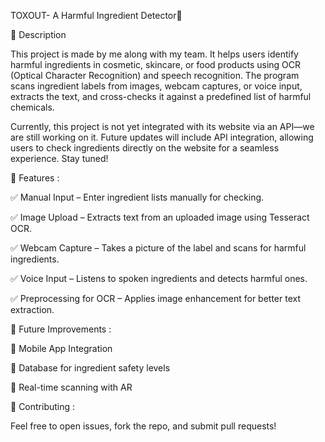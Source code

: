 TOXOUT- A Harmful Ingredient Detector🧴

📌 Description

This project is made by me along with my team. It helps users identify harmful ingredients in cosmetic, skincare, or food products using OCR (Optical Character Recognition) and speech recognition. The program scans ingredient labels from images, webcam captures, or voice input, extracts the text, and cross-checks it against a predefined list of harmful chemicals.

Currently, this project is not yet integrated with its website via an API—we are still working on it. Future updates will include API integration, allowing users to check ingredients directly on the website for a seamless experience. Stay tuned! 

🚀 Features :

✅ Manual Input – Enter ingredient lists manually for checking.

✅ Image Upload – Extracts text from an uploaded image using Tesseract OCR.

✅ Webcam Capture – Takes a picture of the label and scans for harmful ingredients.

✅ Voice Input – Listens to spoken ingredients and detects harmful ones.

✅ Preprocessing for OCR – Applies image enhancement for better text extraction.

🎯 Future Improvements :

🚀 Mobile App Integration

🚀 Database for ingredient safety levels

🚀 Real-time scanning with AR

🤝 Contributing :

Feel free to open issues, fork the repo, and submit pull requests!



